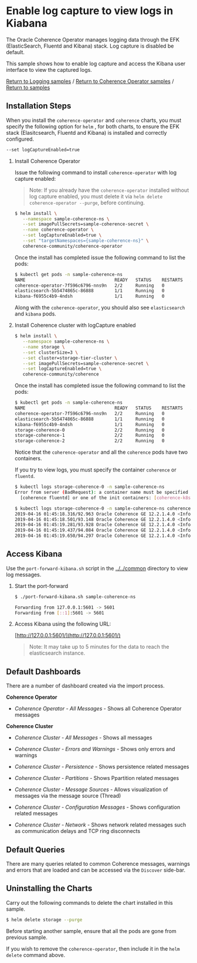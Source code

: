 # Enable log capture to view logs in Kiabana   

The Oracle Coherence Operator manages logging data through the EFK
(ElasticSearch, Fluentd and Kibana) stack. Log capture is disabled be default.

This sample shows how to enable log capture and access the Kibana user interface
to view the captured logs.

[Return to Logging samples](../) / [Return to Coherence Operator samples](../../) / [Return to samples](../../../README.md#list-of-samples)

## Installation Steps
                        
When you install the `coherence-operator` and `coherence` charts, you must specify the following
option for `helm` , for both charts, to ensure the EFK stack (Elasitcsearch, Fluentd and Kibana) 
is installed and correctly configured.

```bash
--set logCaptureEnabled=true 
```

1. Install Coherence Operator

   Issue the following command to install `coherence-operator` with log capture enabled:
   
   > Note: If you already have the `coherence-operator` installed without log capture enabled, you
   > must delete it via `helm delete coherence-operator --purge`, before continuing.
   
   ```bash
   $ helm install \
      --namespace sample-coherence-ns \
      --set imagePullSecrets=sample-coherence-secret \
      --name coherence-operator \
      --set logCaptureEnabled=true \
      --set "targetNamespaces={sample-coherence-ns}" \
      coherence-community/coherence-operator
   ```
   
   Once the install has completed issue the following command to list the pods:
   ```bash
   $ kubectl get pods -n sample-coherence-ns
   NAME                                  READY   STATUS    RESTARTS   AGE
   coherence-operator-7f596c6796-nns9n   2/2     Running   0          41s
   elasticsearch-5b5474865c-86888        1/1     Running   0          41s
   kibana-f6955c4b9-4ndsh                1/1     Running   0          41s
   ```
   
   Along with the `coherence-operator`, you should also see `elasticsearch` and `kibana` pods.
   
1. Install Coherence cluster with logCapture enabled

   ```bash
   $ helm install \
      --namespace sample-coherence-ns \
      --name storage \
      --set clusterSize=3 \
      --set cluster=storage-tier-cluster \
      --set imagePullSecrets=sample-coherence-secret \
      --set logCaptureEnabled=true \
      coherence-community/coherence
   ```
   
   Once the install has completed issue the following command to list the pods:

   ```bash
   $ kubectl get pods -n sample-coherence-ns
   NAME                                  READY   STATUS    RESTARTS   AGE
   coherence-operator-7f596c6796-nns9n   2/2     Running   0          22m
   elasticsearch-5b5474865c-86888        1/1     Running   0          22m
   kibana-f6955c4b9-4ndsh                1/1     Running   0          22m
   storage-coherence-0                   2/2     Running   0          17m
   storage-coherence-1                   2/2     Running   0          16m
   storage-coherence-2                   2/2     Running   0          16m
   ```
   
   Notice that the `coherence-operator` and all the `coherence` pods have two containers.
   
   If you try to view logs, you must specify the container `coherence` or `fluentd`. 
   
   ```bash
   $ kubectl logs storage-coherence-0 -n sample-coherence-ns
   Error from server (BadRequest): a container name must be specified for pod storage-coherence-0, choose one of:
     [coherence fluentd] or one of the init containers: [coherence-k8s-utils]
   ```
   
   ```bash
   $ kubectl logs storage-coherence-0 -n sample-coherence-ns coherence | tail -5
   2019-04-16 01:45:18.316/92.963 Oracle Coherence GE 12.2.1.4.0 <Info> (thread=Proxy, member=1): Member 3 joined Service Proxy with senior member 1
   2019-04-16 01:45:18.501/93.148 Oracle Coherence GE 12.2.1.4.0 <Info> (thread=Proxy:MetricsHttpProxy, member=1): Member 3 joined Service MetricsHttpProxy with senior member 1
   2019-04-16 01:45:19.281/93.928 Oracle Coherence GE 12.2.1.4.0 <Info> (thread=DistributedCache:PartitionedCache, member=1): Transferring 44B of backup[1] for PartitionSet{172..215} to member 3
   2019-04-16 01:45:19.437/94.084 Oracle Coherence GE 12.2.1.4.0 <Info> (thread=DistributedCache:PartitionedCache, member=1): Transferring primary PartitionSet{128..171} to member 3 requesting 44
   2019-04-16 01:45:19.650/94.297 Oracle Coherence GE 12.2.1.4.0 <Info> (thread=DistributedCache:PartitionedCache, member=1): Partition ownership has stabilized with 3 nodes
   ```
   
## Access Kibana

Use the `port-forward-kibana.sh` script in the
[../../common](../../../common) directory to view log messages.

1. Start the port-forward

   ```bash
   $ ./port-forward-kibana.sh sample-coherence-ns

   Forwarding from 127.0.0.1:5601 -> 5601
   Forwarding from [::1]:5601 -> 5601
   ```
1. Access Kibana using the following URL:

   [http://127.0.0.1:5601/](http://127.0.0.1:5601/)
   
   >Note: It may take up to 5 minutes for the data to reach the elasticsearch instance.   
   
## Default Dashboards

There are a number of dashboard created via the import process.

**Coherence Operator**

* *Coherence Operator - All Messages* - Shows all Coherence Operator messages

**Coherence Cluster**

* *Coherence Cluster - All Messages* - Shows all messages

* *Coherence Cluster - Errors and Warnings* - Shows only errors and warnings

* *Coherence Cluster - Persistence* - Shows persistence related messages 

* *Coherence Cluster - Partitions* - Shows Ppartition related messages 

* *Coherence Cluster - Message Sources* - Allows visualization of messages via the message source (Thread)

* *Coherence Cluster - Configuration Messages* - Shows configuration related messages

* *Coherence Cluster - Network* - Shows network related messages such as communication delays and TCP ring disconnects 

## Default Queries

There are many queries related to common Coherence messages, warnings and errors that are 
loaded and can be accessed via the `Discover` side-bar.

## Uninstalling the Charts

Carry out the following commands to delete the chart installed in this sample.

```bash
$ helm delete storage --purge
```

Before starting another sample, ensure that all the pods are gone from previous sample.

If you wish to remove the `coherence-operator`, then include it in the `helm delete` command above.

